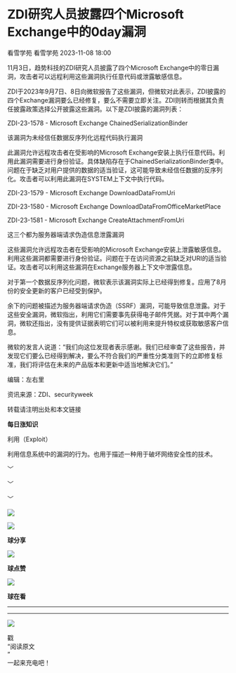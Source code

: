 #  ZDI研究人员披露四个Microsoft Exchange中的0day漏洞   
看雪学苑  看雪学苑   2023-11-08 18:00  
  
11月3日，趋势科技的ZDI研究人员披露了四个Microsoft Exchange中的零日漏洞，攻击者可以远程利用这些漏洞执行任意代码或泄露敏感信息。  
  
  
ZDI于2023年9月7日、8日向微软报告了这些漏洞，但微软对此表示，ZDI披露的四个Exchange漏洞要么已经修复，要么不需要立即关注。ZDI则转而根据其负责任披露政策选择公开披露这些漏洞。以下是ZDI披露的漏洞列表：  
  
  
ZDI-23-1578 - Microsoft Exchange ChainedSerializationBinder  
  
该漏洞为未经信任数据反序列化远程代码执行漏洞  
  
  
此漏洞允许远程攻击者在受影响的Microsoft Exchange安装上执行任意代码。利用此漏洞需要进行身份验证。具体缺陷存在于ChainedSerializationBinder类中。问题在于缺乏对用户提供的数据的适当验证，这可能导致未经信任数据的反序列化。攻击者可以利用此漏洞在SYSTEM上下文中执行代码。  
  
  
ZDI-23-1579 - Microsoft Exchange DownloadDataFromUri  
  
ZDI-23-1580 - Microsoft Exchange DownloadDataFromOfficeMarketPlace  
  
ZDI-23-1581 - Microsoft Exchange CreateAttachmentFromUri  
  
这三个都为服务器端请求伪造信息泄露漏洞  
  
  
这些漏洞允许远程攻击者在受影响的Microsoft Exchange安装上泄露敏感信息。利用这些漏洞都需要进行身份验证。问题在于在访问资源之前缺乏对URI的适当验证。攻击者可以利用这些漏洞在Exchange服务器上下文中泄露信息。  
  
  
对于第一个数据反序列化问题，微软表示该漏洞实际上已经得到修复。应用了8月份的安全更新的客户已经受到保护。  
  
  
余下的问题被描述为服务器端请求伪造（SSRF）漏洞，可能导致信息泄露。对于这些安全漏洞，微软指出，利用它们需要事先获得电子邮件凭据。对于其中两个漏洞，微软还指出，没有提供证据表明它们可以被利用来提升特权或获取敏感客户信息。  
  
  
微软的发言人说道：“我们向这位发现者表示感谢。我们已经审查了这些报告，并发现它们要么已经得到解决，要么不符合我们的严重性分类准则下的立即修复标准，我们将评估在未来的产品版本和更新中适当地解决它们。”   
  
  
  
编辑：左右里  
  
资讯来源：ZDI、securityweek  
  
转载请注明出处和本文链接  
  
  
**每日涨知识**  
  
利用（Exploit）         
  
利用信息系统中的漏洞的行为。也用于描述一种用于破坏网络安全性的技术。  
  
  
﹀  
  
﹀  
  
﹀  
  
  
![](https://mmbiz.qpic.cn/mmbiz_jpg/Uia4617poZXP96fGaMPXib13V1bJ52yHq9ycD9Zv3WhiaRb2rKV6wghrNa4VyFR2wibBVNfZt3M5IuUiauQGHvxhQrA/640?wx_fmt=jpeg "")  
  
![](https://mmbiz.qpic.cn/sz_mmbiz_gif/1UG7KPNHN8E9S6vNnUMRCOictT4PicNGMgHmsIkOvEno4oPVWrhwQCWNRTquZGs2ZLYic8IJTJBjxhWVoCa47V9Rw/640?wx_fmt=gif "")  
  
**球分享**  
  
![](https://mmbiz.qpic.cn/sz_mmbiz_gif/1UG7KPNHN8E9S6vNnUMRCOictT4PicNGMgHmsIkOvEno4oPVWrhwQCWNRTquZGs2ZLYic8IJTJBjxhWVoCa47V9Rw/640?wx_fmt=gif "")  
  
**球点赞**  
  
![](https://mmbiz.qpic.cn/sz_mmbiz_gif/1UG7KPNHN8E9S6vNnUMRCOictT4PicNGMgHmsIkOvEno4oPVWrhwQCWNRTquZGs2ZLYic8IJTJBjxhWVoCa47V9Rw/640?wx_fmt=gif "")  
  
**球在看**  
  
****  
****  
  
![](https://mmbiz.qpic.cn/mmbiz_gif/1UG7KPNHN8FxuBNT7e2ZEfQZgBuH2GkFjvK4tzErD5Q56kwaEL0N099icLfx1ZvVvqzcRG3oMtIXqUz5T9HYKicA/640?wx_fmt=gif "")  
  
戳  
“阅读原文  
”  
一起来充电吧！  
  
